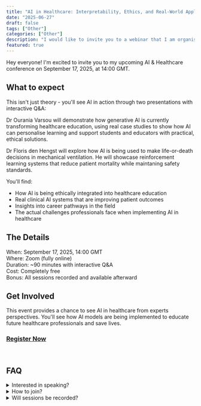 ```yaml
---
title: "AI in Healthcare: Interpretability, Ethics, and Real-World Application"
date: "2025-06-27"
draft: false
tags: ["Other"]
categories: ["Other"]
description: "I would like to invite you to a webinar that I am organising on 17 September 2025"
featured: true
---
```


Hey everyone! I'm excited to invite you to my upcoming AI & Healthcare conference on September 17, 2025, at 14:00 GMT.

## What to expect

This isn't just theory - you'll see AI in action through two presentations with interactive Q&A:

Dr Ourania Varsou will demonstrate how generative AI is currently transforming healthcare education, using real case studies to show how AI can personalise learning and support students and educators with practical, ethical solutions.

Dr Floris den Hengst will explore how AI is being used to make life-or-death decisions in mechanical ventilation. He will showcase reinforcement learning systems that reduce patient mortality while maintaning safety standards.

You'll find:
- How AI is being ethically integrated into healthcare education
- Real clinical AI systems that are improving patient outcomes
- Insights into career pathways in the field
- The actual challenges professionals face when implementing AI in healthcare


## The Details
When: September 17, 2025, 14:00 GMT<br>
Where: Zoom (fully online)<br>
Duration: ~90 minutes with interactive Q&A<br>
Cost: Completely free<br>
Bonus: All sessions recorded and available afterward<br>

## Get Involved
This event provides a chance to see AI in healthcare from experts perspectives. You'll see how AI models are being implemented to educate future healthcare professionals and save lives.

### [Register Now](https://form.jotform.com/251888758965079)

<br>

## FAQ

<details>
  <summary>Interested in speaking?</summary>
  You can contact me via <a href="mailto:H.Ergashev@wlv.ac.uk">email</a>
</details>
<details>
  <summary>How to join?</summary>
  Registered attendees will receive a Zoom link before the event
</details>
<details>
  <summary>Will sessions be recorded?</summary>
  Yes, they are recorded and shared through this webpage.
</details>





<!-- ![Poster](poster.png) -->
